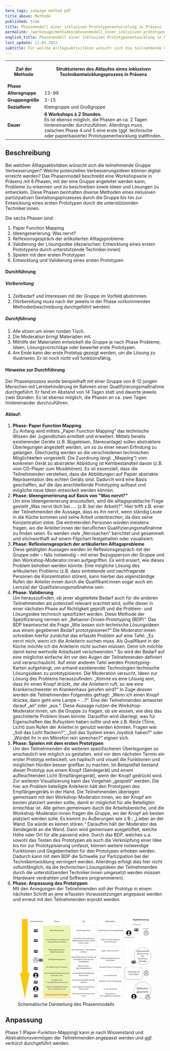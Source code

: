 ```yaml
---
hero_tags: subpage method pdf
title_above: Methode
published: true
title: Phasenmodell einer inklusiven Prototypenentwicklung in Präsenz
permalink: /werkzeuge/methoden/phasenmodell_einer_inklusiven_prototypenentwicklung_in_praesenz/
english_title: Phasenmodell einer inklusiven Prototypenentwicklung in Präsenz
last_update: 11.05.2022
subtitle: Für welche Alltagsaktivitäten wünscht sich die teilnehmende Gruppe Verbesserungen? Welche Ideen für Verbesserungen können digital erreicht werden? Das Phasenmodell beschreibt eine Workshop-Serie in Präsenz mit sechs Abschnitten (Phasen). Stufenweise wird die Gruppe angeleitet, Probleme zu erkennen und zu beschreiben sowie Ideen und Lösungen zu entwickeln.
---
```


<table class="tb">
    <tr>
        <th><strong>Ziel der Methode</strong></th>
        <th>

Strukturieren des Ablaufes eines inklusiven Technikentwicklungsprozess in Präsenz

</th>
    </tr>
    <tr>
      <td><strong>Phase</strong></td>
      <td></td>
    </tr>
    <tr>
      <td><strong>Altersgruppe</strong></td>
      <td>13-99</td>
    </tr>
    <tr>
      <td><strong>Gruppengröße</strong></td>
      <td>3-15</td>
    </tr>
    <tr>
      <td><strong>Sozialform</strong></td>
      <td>Kleingruppe und Großgruppe</td>
    </tr>
    <tr>
      <td><strong>Dauer</strong></td>
      <td>
      <strong>
      6 Workshops à 2 Stunden.
      </strong>
      <br>
      Es ist ebenso möglich, die Phasen an ca. 2 Tagen hintereinander durchzuführen. Allerdings muss zwischen Phase 4 und 5 eine erste (ggf. technische oder papierbasierte) Prototypenentwicklung stattfinden.
      </td>
    </tr>
    
</table>

## Beschreibung

Bei welchen Alltagsaktivitäten wünscht sich die teilnehmende Gruppe Verbesserungen? Welche potenziellen Verbesserungsideen können digital erreicht werden? Das Phasenmodell beschreibt eine Workshopserie in Präsenz mit 6 Phasen, mit der eine Gruppe angeleitet werden kann, Probleme zu erkennen und zu beschreiben sowie Ideen und Lösungen zu entwickeln. Diese Phasen beinhalten diverse Methoden eines inklusiven partizipativen Gestaltungsprozesses durch die Gruppe bis hin zur Entwicklung eines ersten Prototypen durch die unterstützenden Techniker:innen.

Die sechs Phasen sind:

1. Paper Function Mapping
2. Ideengenerierung: Was nervt?
3. Reflexionsgespräch der artikulierten Alltagsprobleme
4. Validierung der Lösungsidee
   (dazwischen: Entwicklung eines ersten Prototypens durch unterstützende Techniker:innen)
5. Spielen mit dem ersten Prototypen
6. Entwicklung und Validierung eines ersten Prototypen

#### Durchführung

##### Vorbereitung

1. Zeitbedarf und Interessen mit der Gruppe im Vorfeld abstimmen.
2. (Vorbereitung muss nach der jeweils in der Phase vorkommenden Methodenbeschreibung durchgeführt werden)

##### Durchführung

1. Alle sitzen um einen runden Tisch.
2. Die Moderation bringt Materialien mit.
3. Mithilfe der Materialien entwickelt die Gruppe je nach Phase Probleme, Ideen, Lösungsvorschläge oder bewertet erste Prototypen.
4. Am Ende kann der erste Prototyp gezeigt werden, um die Lösung zu illustrieren. Er ist noch nicht voll funktionsfähig.

#### Hinweise zur Durchführung

Der Phasenprozess wurde beispielhaft mit einer Gruppe von 8-12 jungen Menschen mit Lernbehinderung im Rahmen einer Qualifizierungsmaßnahme durchgeführt. Er fand im Abstand von 14 Tagen statt und dauerte jeweils zwei Stunden. Es ist ebenso möglich, die Phasen an ca. zwei Tagen hintereinander durchzuführen.

#### Ablauf:

1. <strong>Phase: Paper Function Mapping </strong>
   <br>
   Zu Anfang wird mittels „Paper Function Mapping“ das technische Wissen der Jugendlichen ermittelt und erweitert. Mittels bereits existierender Geräte (z.B. Bügeleisen, Stereoanlage) sollen abstraktere Überlegungen angestellt werden, um so zu einer neuen Erfindung zu gelangen. Gleichzeitig werden so die verschiedenen technischen Möglichkeiten vorgestellt. Die Zuordnung (engl. „Mapping“) vom konkreten Gerät zu abstrakter Abbildung ist Kernbestandteil davon (z.B. vom CD-Player zum Musikhören). Es ist essenziell, dass die Teilnehmenden verstehen, dass die Abbildungen auf Papier abstrakte Repräsentation des echten Geräts sind. Dadurch wird eine Basis geschaffen, auf die das anschließende Prototyping aufbaut und mögliche neue Ideen entwickelt werden können.
2. <strong>Phase: Ideengenerierung auf Basis von "Was nervt?" </strong>
   <br>
   Um eine Ideengenerierung anzustoßen, wird die alltagspraktische Frage gestellt „Was nervt dich bei …. (z.B. bei der Arbeit)?“. Hier trifft z.B. einer der Teilnehmenden die Aussage, dass es ihn nervt, wenn ständig Leute in die Küche kommen und seine Arbeit unterbrechen, da dies seine Konzentration störe. Die eintretenden Personen würden meistens fragen, wo die Anleiter:innen der beruflichen Qualifizierungsmaßnahme zu finden seien. Es werden viele „Nervsachen“ berichtet und gesammelt und stichworthaft auf einem Flipchart festgehalten oder visualisiert.
3. <strong>Phase: Reflexionsgespräch der artikulierten Alltagsprobleme </strong>
   <br>
   Diese getätigten Aussagen werden im Reflexionsgespräch mit der Gruppe oder – falls notwendig – mit einer Bezugsperson der Gruppe und den Workshop-Moderator:innen aufgegriffen. Es wird eruiert, wie dieses Problem behoben werden könnte. Eine mögliche Lösung des artikulierten Problems (z.B. dass eintretende und nachfragende Personen die Konzentration stören), kann hierbei das eigenständige Rufen der Anleiter:innen durch die Qualifikant:innen sogar auch ein Lernziel der Qualifizierungsmaßnahme sein.
4. <strong>Phase: Validierung </strong>
   <br>
   Um herauszufinden, ob jener abgeleitete Bedarf auch für die anderen Teilnehmenden als potenziell relevant erachtet wird, sollte dieser in einer nächsten Phase auf Richtigkeit geprüft und die Problem- und Lösungsidee technisch spezifiziert werden. Diese Methode der Spezifizierung nennen wir „Behavior-Driven-Prototyping (BDP)“. Das BDP beantwortet die Frage „Wie lassen sich technische Lösungsideen aus einem gegebenen Bedarf prototypisieren?“ Die Moderator:innen schreiben hierfür zunächst das erfasste Problem auf eine Tafel: „Es nervt mich, wenn ich die Anleiterin suchen muss. Als Qualifikant in der Küche möchte ich die Anleiterin nicht suchen müssen. Denn ich möchte damit keine wertvolle Arbeitszeit verschwenden.“ So wird der Bedarf auf eine möglichst einfache Art vor den Augen der Teilnehmenden definiert und veranschaulicht. Auf einer anderen Tafel werden Prototyping-Karten aufgehängt, um anhand existierender Technologien technische Lösungsideen zu prototypisieren. Die Moderation versucht, Ideen zur Lösung des Problems herauszufinden: „Könnte es eine Lösung sein, dass ihr einen Knopf drückt, der die Anleiterin ruft, so wie eine Krankenschwester im Krankenhaus gerufen wird?“ In Zuge dessen werden die Teilnehmenden Folgendes gefragt: „Wenn ich einen Knopf drücke, dann geht eine Lampe – …?“. Eine der Teilnehmenden antwortet darauf „an“ oder „aus.“. Diese Aussage nutzen die Workshop-Moderator:innen, um die Gruppe zu fragen, ob sie wissen, wie dies das geschilderte Problem lösen könnte. Daraufhin wird überlegt, was für Eigenschaften das Rufsystem haben sollte und wie z.B. Reize (Töne, Licht) zum Rufen der Anleiter:in genutzt werden könnten. Fragen wie: „Soll das Licht flackern?“, „Soll das System einen Joystick haben?“ oder „Würdet ihr in ein Mikrofon rein sprechen?“ eignen sich.
5. <strong>Phase: Spielen mit dem ersten Prototypen </strong>
   <br>
   Um den Teilnehmenden die weiteren spezifischeren Überlegungen so anschaulich wie möglich zu gestalten, wird vor dem nächsten Termin ein erster Prototyp entwickelt, um haptisch und visuell die Funktionen und möglichen Hürden besser greifbar zu machen. Im Beispielfall bestand dieser Prototyp aus einem Knopf (Sendegerät) und einem aufleuchtenden Licht (Empfängergerät), wenn der Knopf gedrückt wird. Zur weiteren Visualisierung kann das Vorgehen „gespielt“ werden. Die hier am Problem beteiligte Anleiterin hält den Prototypen des Empfängergeräts in der Hand. Die Teilnehmenden überlegen gemeinsam mit den Workshop-Moderator:innen, wo der Knopf am besten platziert werden sollte, damit er möglichst für alle Beteiligten erreichbar ist. Alle gehen gemeinsam durch die Arbeitsbereiche, und die Workshop-Moderator:innen fragen die Gruppe, wo der Knopf am besten platziert werden solle. Es kommt zu Äußerungen wie z.B.: „Lieber an der Wand. Da würde es keinen stören.“ Daraufhin hält der Moderator das Sendegerät an die Wand. Dann wird gemeinsam ausgetüftelt, welche Höhe oder Ort für alle passend wäre.
   Durch das BDP, welches u.a. sowohl das Testen des Prototypen als auch die Verknüpfung einer Idee bis hin zur Prototypisierung umfasst, können weitere notwendige Funktionen und Gegebenheiten für den Prototypen erhoben werden. Dadurch kann mit dem BDP die Schwelle zur Partizipation bei der Technikentwicklung verringert werden. Allerdings erfolgt dies hier nicht vollumfänglich, da die technischen Lösungsideen der Teilnehmenden durch die unterstützenden Techniker:innen umgesetzt werden müssen (Hardware verdrahten und Software programmieren).
6. <strong>Phase: Anpassung des Prototypen </strong>
   <br>
   Mit den Anregungen der Teilnehmenden soll der Prototyp in einem nächsten Schritt an jene erfassten Voraussetzungen angepasst werden und erneut mit den Teilnehmenden erprobt werden.

<br>
<figure>
    <img src="/assets/img/uploads/PhasenmodellInklusive Technikentwicklung_PRASENZKomplett.jpg" alt="Schematische Darstellung des Phasenmodells" class="">
    <figcaption>Schematische Darstellung des Phasenmodells</figcaption>
</figure>

## Anpassung

Phase 1 (Paper-Funktion-Mapping) kann je nach Wissenstand und Abstraktionsvermögen der Teilnehmenden angepasst werden und ggf. verkürzt durchgeführt werden.
